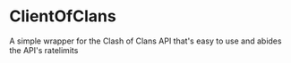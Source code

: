 # ClientOfClans
A simple wrapper for the Clash of Clans API that's easy to use and abides the API's ratelimits
